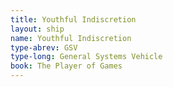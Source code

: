 ```yaml
---
title: Youthful Indiscretion
layout: ship
name: Youthful Indiscretion
type-abrev: GSV
type-long: General Systems Vehicle
book: The Player of Games
---
```


